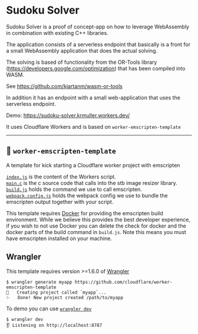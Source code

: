 # Sudoku Solver
Sudoku Solver is a proof of concept-app on how to leverage WebAssembly in combination with existing C++ libraries.

The application consists of a serverless endpoint that basically is a front for a small WebAssembly application that does the actual solving.

The solving is based of functionality from the OR-Tools library (https://developers.google.com/optimization) that has been compiled into WASM.

See https://github.com/kjartanm/wasm-or-tools

In addition it has an endpoint with a small web-application that uses the serverless endpoint.

Demo: https://sudoku-solver.krmuller.workers.dev/

It uses Cloudflare Workers and is based on `worker-emscripten-template`

---

## 👷 `worker-emscripten-template`

A template for kick starting a Cloudflare worker project with emscripten

[`index.js`](index.js) is the content of the Workers script.  
[`main.c`](src/main.c) is the c source code that calls into the stb image resizer library.  
[`build.js`](build.js) holds the command we use to call emscripten.  
[`webpack.config.js`](webpack.config.js) holds the webpack config we use to bundle the emscripten output together with your script.

This template requires [Docker](https://docs.docker.com/install/) for providing the emscripten build environment. While we believe this provides the best developer experience, if you wish to not use Docker you can delete the check for docker and the docker parts of the build command in `build.js`. Note this means you must have emscripten installed on your machine.

## Wrangler

This template requires version >=1.6.0 of [Wrangler](https://github.com/cloudflare/wrangler)

```console
$ wrangler generate myapp https://github.com/cloudflare/worker-emscripten-template
🔧   Creating project called `myapp`...
✨   Done! New project created /path/to/myapp
```

To demo you can use [`wrangler dev`](https://developers.cloudflare.com/workers/tooling/wrangler/commands/#dev-(alpha))

```console
$ wrangler dev
👂 Listening on http://localhost:8787
```
